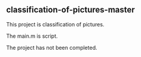 ## classification-of-pictures-master
This project is classification of pictures.

 The main.m is script.
 
 The project has not been completed.
